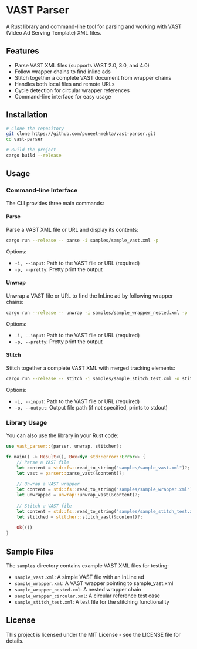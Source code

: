 # VAST Parser

A Rust library and command-line tool for parsing and working with VAST (Video Ad Serving Template) XML files.

## Features

- Parse VAST XML files (supports VAST 2.0, 3.0, and 4.0)
- Follow wrapper chains to find inline ads
- Stitch together a complete VAST document from wrapper chains
- Handles both local files and remote URLs
- Cycle detection for circular wrapper references
- Command-line interface for easy usage

## Installation

```bash
# Clone the repository
git clone https://github.com/puneet-mehta/vast-parser.git
cd vast-parser

# Build the project
cargo build --release
```

## Usage

### Command-line Interface

The CLI provides three main commands:

#### Parse

Parse a VAST XML file or URL and display its contents:

```bash
cargo run --release -- parse -i samples/sample_vast.xml -p
```

Options:
- `-i, --input`: Path to the VAST file or URL (required)
- `-p, --pretty`: Pretty print the output

#### Unwrap

Unwrap a VAST file or URL to find the InLine ad by following wrapper chains:

```bash
cargo run --release -- unwrap -i samples/sample_wrapper_nested.xml -p
```

Options:
- `-i, --input`: Path to the VAST file or URL (required)
- `-p, --pretty`: Pretty print the output

#### Stitch

Stitch together a complete VAST XML with merged tracking elements:

```bash
cargo run --release -- stitch -i samples/sample_stitch_test.xml -o stitched_vast.xml
```

Options:
- `-i, --input`: Path to the VAST file or URL (required)
- `-o, --output`: Output file path (if not specified, prints to stdout)

### Library Usage

You can also use the library in your Rust code:

```rust
use vast_parser::{parser, unwrap, stitcher};

fn main() -> Result<(), Box<dyn std::error::Error>> {
    // Parse a VAST file
    let content = std::fs::read_to_string("samples/sample_vast.xml")?;
    let vast = parser::parse_vast(&content)?;
    
    // Unwrap a VAST wrapper
    let content = std::fs::read_to_string("samples/sample_wrapper.xml")?;
    let unwrapped = unwrap::unwrap_vast(&content)?;
    
    // Stitch a VAST file
    let content = std::fs::read_to_string("samples/sample_stitch_test.xml")?;
    let stitched = stitcher::stitch_vast(&content)?;
    
    Ok(())
}
```

## Sample Files

The `samples` directory contains example VAST XML files for testing:

- `sample_vast.xml`: A simple VAST file with an InLine ad
- `sample_wrapper.xml`: A VAST wrapper pointing to sample_vast.xml
- `sample_wrapper_nested.xml`: A nested wrapper chain
- `sample_wrapper_circular.xml`: A circular reference test case
- `sample_stitch_test.xml`: A test file for the stitching functionality

## License

This project is licensed under the MIT License - see the LICENSE file for details. 
